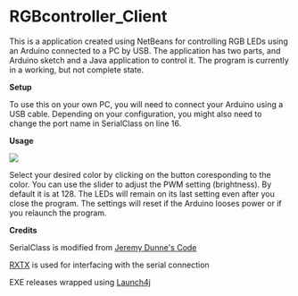 # RGBcontroller_Client
This is a application created using NetBeans for controlling RGB LEDs using an Arduino connected to a PC by USB. The application has two parts, and Arduino sketch and a Java application to control it. The program is currently in a working, but not complete state.

<b>Setup</b>

To use this on your own PC, you will need to connect your Arduino using a USB cable. Depending on your configuration, you
might also need to change the port name in SerialClass on line 16.

<b>Usage</b>

<img src = "http://i.imgur.com/cMZvYmn.png">

Select your desired color by clicking on the button coresponding to the color. You can use the slider to adjust the PWM setting (brightness).
By default it is at 128. The LEDs will remain on its last setting even after you close the program. The settings will reset if the Arduino looses
power or if you relaunch the program.

<b>Credits</b>

SerialClass is modified from <a href = "http://theelectronicist.blogspot.com/2015/02/java-to-arduino-communications-on-linux.html">Jeremy Dunne's Code<a>

<a href = "http://rxtx.qbang.org/wiki/index.php/Main_Page">RXTX</a> is used for interfacing with the serial connection

EXE releases wrapped using <a href = "http://launch4j.sourceforge.net/">Launch4j</a>
